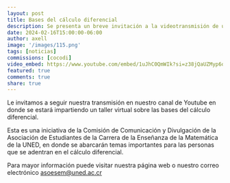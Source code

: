 ```yaml
---
layout: post
title: Bases del cálculo diferencial
description: Se presenta un breve invitación a la videotransmisión de un taller impartido por la COCODI de la ASOESEM UNED
date: 2024-02-16T15:00:00-06:00
author: axell
image: '/images/115.png'
tags: [noticias]
commissions: [cocodi]
video_embed: https://www.youtube.com/embed/1uJhC0QmWIk?si=z38jQaUZMyp6qsUU
featured: true
comments: true
share: true
---
```


Le invitamos a seguir nuestra transmisión en nuestro canal de Youtube en donde se estará impartiendo un taller virtual sobre las bases del cálculo diferencial. 

Esta es una iniciativa de la Comisión de Comunicación y Divulgación de la Asociación de Estudiantes de la Carrera de la Enseñanza de la Matemática de la UNED, en donde se abarcarán temas importantes para las personas que se adentran en el cálculo diferencial. 

Para mayor información puede visitar nuestra página web o nuestro correo electrónico asoesem@uned.ac.cr
